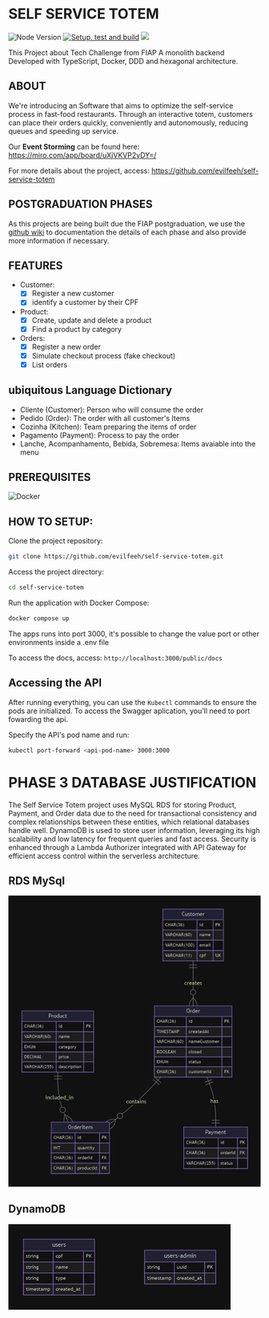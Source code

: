 # SELF SERVICE TOTEM

<img alt="Node Version" src="https://img.shields.io/badge/Node_Version-20.18-green"> [![Setup, test and build](https://github.com/evilfeeh/self-service-totem/actions/workflows/setup-test-build-pipeline.yml/badge.svg)](https://github.com/evilfeeh/self-service-totem/actions/workflows/setup-test-build-pipeline.yml)
![](https://camo.githubusercontent.com/97085d7b3ac685c5226b5ecebc9333d2303cdbbf384d55abe5dcccd19fd62007/68747470733a2f2f696d672e736869656c64732e696f2f62616467652f436f6465253230436f7665726167652d392532352d637269746963616c3f7374796c653d666c6174)

This Project about Tech Challenge from FIAP
A monolith backend Developed with TypeScript, Docker, DDD and hexagonal architecture.

## ABOUT

We're introducing an Software that aims to optimize the self-service process in fast-food restaurants. Through an interactive totem, customers can place their orders quickly, conveniently and autonomously, reducing queues and speeding up service.

Our **Event Storming** can be found here: https://miro.com/app/board/uXjVKVP2yDY=/

For more details about the project, access: https://github.com/evilfeeh/self-service-totem

## POSTGRADUATION PHASES
As this projects are being built due the FIAP postgraduation, we use the [github wiki](https://github.com/evilfeeh/self-service-totem/wiki) to documentation the details of each phase and also provide more information if necessary.

## FEATURES

-   Customer:
    -   [x] Register a new customer
    -   [x] identify a customer by their CPF
-   Product:
    -   [x] Create, update and delete a product
    -   [x] Find a product by category
-   Orders:
    -   [x] Register a new order
    -   [x] Simulate checkout process (fake checkout)
    -   [x] List orders

## ubiquitous Language Dictionary

-   Cliente (Customer): Person who will consume the order
-   Pedido (Order): The order with all customer's Items
-   Cozinha (Kitchen): Team preparing the items of order
-   Pagamento (Payment): Process to pay the order
-   Lanche, Acompanhamento, Bebida, Sobremesa: Items avaiable into the menu

## PREREQUISITES

  <img alt="Docker" src="https://img.shields.io/badge/Docker-latest">

## HOW TO SETUP:

Clone the project repository:

```bash
git clone https://github.com/evilfeeh/self-service-totem.git
```

Access the project directory:

```bash
cd self-service-totem
```

Run the application with Docker Compose:

```bash
docker compose up
```

The apps runs into port 3000, it's possible to change the value port or other environments inside a .env file

To access the docs, access:
`http://localhost:3000/public/docs`

## Accessing the API

After running everything, you can use the `Kubectl` commands to ensure the pods are initialized. To access the Swagger aplication, you'll need to port fowarding the api.

Specify the API's pod name and run:

```bash
kubectl port-forward <api-pod-name> 3000:3000
```


# PHASE 3 DATABASE JUSTIFICATION
The Self Service Totem project uses MySQL RDS for storing Product, Payment, and Order data due to the need for transactional consistency and complex relationships between these entities, which relational databases handle well. DynamoDB is used to store user information, leveraging its high scalability and low latency for frequent queries and fast access. Security is enhanced through a Lambda Authorizer integrated with API Gateway for efficient access control within the serverless architecture.

## RDS MySql
![MER BANDO DE DADOS](./diagrams/mer-database.png)
## DynamoDB
![MER BANDO DE DADOS](./diagrams/mer-auth-database.png)